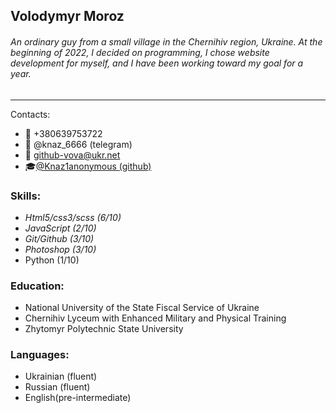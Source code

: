 Volodymyr Moroz
---

###### An ordinary guy from a small village in the Chernihiv region, Ukraine. At the beginning of 2022, I decided on programming, I chose website development for myself, and I have been working toward my goal for a year.

---

Contacts:
- 📱 +380639753722
- 📲 @knaz_6666 (telegram)
- 📧 github-vova@ukr.net
- 🎓[@Knaz1anonymous (github)]('https://github.com/Knaz1anonymous')

### Skills:

- _Html5/css3/scss (6/10)_
- _JavaScript (2/10)_
- _Git/Github (3/10)_
- _Photoshop (3/10)_
- Python (1/10)
  

### Education:

- National University of the State Fiscal Service of Ukraine
- Chernihiv Lyceum with Enhanced Military and Physical Training
- Zhytomyr Polytechnic State University

### Languages:

- Ukrainian (fluent)
- Russian (fluent)
- English(pre-intermediate)